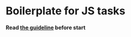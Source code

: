 # Boilerplate for JS tasks

**Read [the guideline](https://gitsecondcommithub.com/mate-academy/js_task-guideline/blob/master/README.md) before start**

